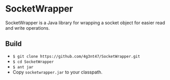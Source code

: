 # SocketWrapper

SocketWrapper is a Java library for wrapping a socket object for easier read and write operations.

## Build

* `$ git clone https://github.com/4g3nt47/SocketWrapper.git`
* `$ cd SocketWrapper`
* `$ ant jar`
* Copy `socketwrapper.jar` to your classpath.
